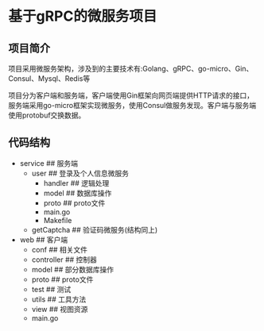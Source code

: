 # 基于gRPC的微服务项目

## 项目简介

   项目采用微服务架构，涉及到的主要技术有:Golang、gRPC、go-micro、Gin、Consul、Mysql、Redis等

   项目分为客户端和服务端，客户端使用Gin框架向网页端提供HTTP请求的接口，服务端采用go-micro框架实现微服务，使用Consul做服务发现。客户端与服务端使用protobuf交换数据。

## 代码结构

 - service                     ## 服务端
   - user       ##   登录及个人信息微服务
     - handler       ##  逻辑处理
     - model         ## 数据库操作
     - proto          ## proto文件
     - main.go
     - Makefile
   - getCaptcha                  ##  验证码微服务(结构同上)
 - web                         ## 客户端
   - conf                  ## 相关文件
   - controller          ## 控制器
   - model               ## 部分数据库操作
   - proto                ## proto文件
   - test                  ## 测试
   - utils                  ## 工具方法
   - view                 ## 视图资源
   - main.go



